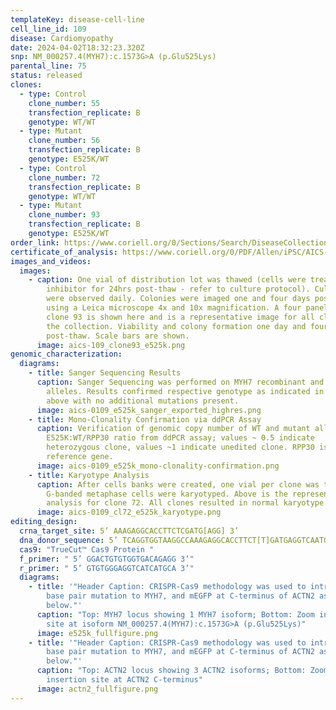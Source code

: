 ```yaml
---
templateKey: disease-cell-line
cell_line_id: 109
disease: Cardiomyopathy
date: 2024-04-02T18:32:23.320Z
snp: NM_000257.4(MYH7):c.1573G>A (p.Glu525Lys)
parental_line: 75
status: released
clones:
  - type: Control
    clone_number: 55
    transfection_replicate: B
    genotype: WT/WT
  - type: Mutant
    clone_number: 56
    transfection_replicate: B
    genotype: E525K/WT
  - type: Control
    clone_number: 72
    transfection_replicate: B
    genotype: WT/WT
  - type: Mutant
    clone_number: 93
    transfection_replicate: B
    genotype: E525K/WT
order_link: https://www.coriell.org/0/Sections/Search/DiseaseCollection_Detail.aspx?Ref=AICS-0109&Product=CiPSC&PgId=166
certificate_of_analysis: https://www.coriell.org/0/PDF/Allen/iPSC/AICS-0109_CofA.pdf
images_and_videos:
  images:
    - caption: One vial of distribution lot was thawed (cells were treated with ROCK
        inhibitor for 24hrs post-thaw - refer to culture protocol). Cultures
        were observed daily. Colonies were imaged one and four days post-thaw
        using a Leica microscope 4x and 10x magnification. A four panel image of
        clone 93 is shown here and is a representative image for all clones in
        the collection. Viability and colony formation one day and four days
        post-thaw. Scale bars are shown.
      image: aics-109_clone93_e525k.png
genomic_characterization:
  diagrams:
    - title: Sanger Sequencing Results
      caption: Sanger Sequencing was performed on MYH7 recombinant and wildtype
        alleles. Results confirmed respective genotype as indicated in table
        above with no additional mutations present. 
      image: aics-0109_e525k_sanger_exported_highres.png
    - title: Mono-Clonality Confirmation via ddPCR Assay
      caption: Verification of genomic copy number of WT and mutant alleles.
        E525K:WT/RPP30 ratio from ddPCR assay; values ~ 0.5 indicate
        heterozygous clone, values ~1 indicate unedited clone. RPP30 is known 2n
        reference gene. 
      image: aics-0109_e525k_mono-clonality-confirmation.png
    - title: Karyotype Analysis
      caption: After cells banks were created, one vial per clone was thawed and 30
        G-banded metaphase cells were karyotyped. Above is the representative
        analysis for clone 72. All clones resulted in normal karyotype.
      image: aics-0109_cl72_e525k_karyotype.png
editing_design:
  crna_target_site: 5’ AAAGAGGCACCTTCTCGATG[AGG] 3’
  dna_donor_sequence: 5’ TCAGGTGGTAAGGCCAAAGAGGCACCTTCT[T]GATGAGGTCAATGC AGGCCTGCAGGTCC 3’
  cas9: "TrueCut™ Cas9 Protein "
  f_primer: " 5’ GGACTGTGTGGTGACAGAGG 3’"
  r_primer: " 5’ GTGTGGGAGGTCATCATGCA 3’"
  diagrams:
    - title: '"Header Caption: CRISPR-Cas9 methodology was used to introduce a single
        base pair mutation to MYH7, and mEGFP at C-terminus of ACTN2 as shown
        below."'
      caption: "Top: MYH7 locus showing 1 MYH7 isoform; Bottom: Zoom in on mutation
        site at isoform NM_000257.4(MYH7):c.1573G>A (p.Glu525Lys)"
      image: e525k_fullfigure.png
    - title: '"Header Caption: CRISPR-Cas9 methodology was used to introduce a single
        base pair mutation to MYH7, and mEGFP at C-terminus of ACTN2 as shown
        below."'
      caption: "Top: ACTN2 locus showing 3 ACTN2 isoforms; Bottom: Zoom in on mEGFP
        insertion site at ACTN2 C-terminus"
      image: actn2_fullfigure.png
---
```

